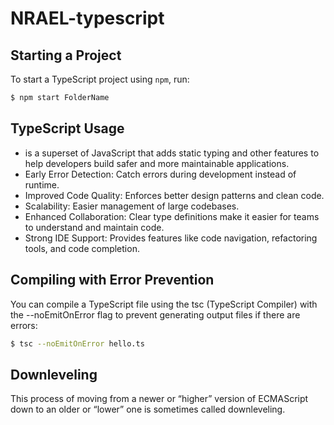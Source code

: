 # NRAEL-typescript

## Starting a Project

To start a TypeScript project using `npm`, run:

```bash
$ npm start FolderName
```

## TypeScript Usage

- is a superset of JavaScript that adds static typing and other features to help developers build safer and more maintainable applications.
- Early Error Detection: Catch errors during development instead of runtime.
- Improved Code Quality: Enforces better design patterns and clean code.
- Scalability: Easier management of large codebases.
- Enhanced Collaboration: Clear type definitions make it easier for teams to understand and maintain code.
- Strong IDE Support: Provides features like code navigation, refactoring tools, and code completion.

## Compiling with Error Prevention

You can compile a TypeScript file using the tsc (TypeScript Compiler) with the --noEmitOnError flag to prevent generating output files if there are errors:

```bash
$ tsc --noEmitOnError hello.ts
```

## Downleveling

This process of moving from a newer or “higher” version of ECMAScript down to an older or “lower” one is sometimes called downleveling.
